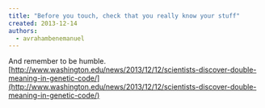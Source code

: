 ```yaml
---
title: "Before you touch, check that you really know your stuff"
created: 2013-12-14
authors: 
  - avrahambenemanuel
---
```


And remember to be humble. [http://www.washington.edu/news/2013/12/12/scientists-discover-double-meaning-in-genetic-code/](http://www.washington.edu/news/2013/12/12/scientists-discover-double-meaning-in-genetic-code/)
